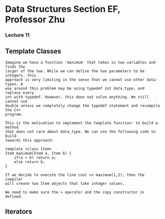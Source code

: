 # Data Structures Section EF, Professor Zhu

### Lecture 11 

Template Classes
----------------
	Imagine we have a function 'maximum' that takes in two variables and finds the
	larger of the two. While we can define the two parameters to be integers, this
	approach is very limiting in the sense that we cannot use other data-types. A
	way around this problem may be using typedef int data_type, and replace every
	int with typedef. However, this does not solve anything. We still cannot use 
	double unless we completely change the typedef statement and recompile the C++ 
	program.

	This is the motivation to implement the template function: to build a method
	that does not care about data_type. We can use the following code to build
	towards this approach:

	template <class Item> 
	Item maximum(Item a, Item b) {
		if(a > b) return a;
		else return b;
	}

	If we decide to execute the line cout << maximum(1,2); then the compiler
	will create two Item objects that take integer values. 

	We need to make sure the > operator and the copy constructor is defined.

Iterators
---------
	

